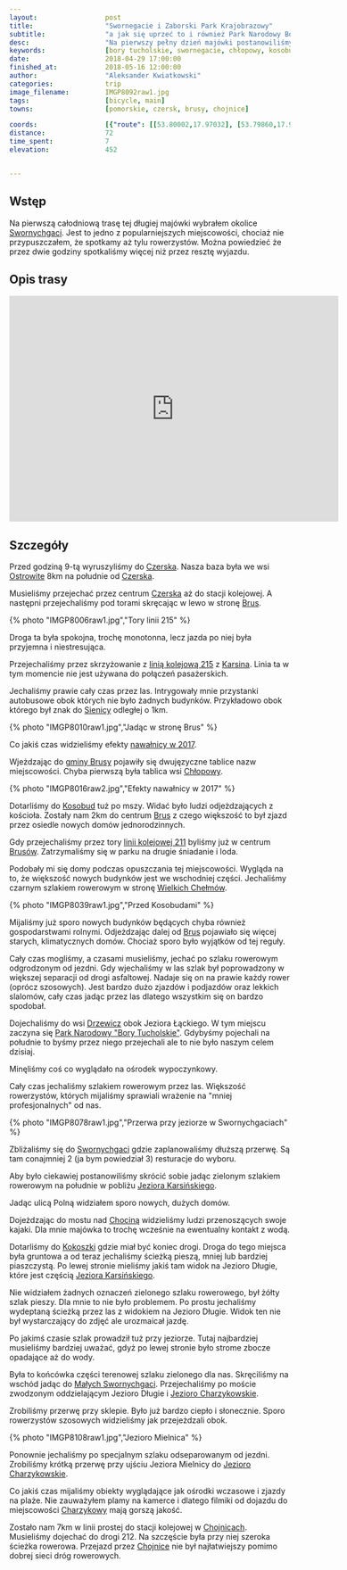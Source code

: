 ```yaml
---
layout:                 post
title:                  "Swornegacie i Zaborski Park Krajobrazowy"
subtitle:               "a jak się uprzeć to i również Park Narodowy Bory Tucholskie"
desc:                   "Na pierwszy pełny dzień majówki postanowiliśmy udać się w stronę Swornychgaci. Swornegacie i Wdzydze to są chyba najpopularniejsze miejsca, które planowaliśmy zobaczyć podczas tego wyjazdu. Nie przypuszczałem, że większość ludzi na rowerze właśnie będzie tam."
keywords:               [bory tucholskie, swornegacie, chłopowy, kosobudy, wiosna, ścieżka rowerowa, jezioro karsińskie, jezioro charzykowskie]
date:                   2018-04-29 17:00:00
finished_at:            2018-05-16 12:00:00
author:                 "Aleksander Kwiatkowski"
categories:             trip
image_filename:         IMGP8092raw1.jpg
tags:                   [bicycle, main]
towns:                  [pomorskie, czersk, brusy, chojnice]

coords:                 [{"route": [[53.80002,17.97032], [53.79860,17.95685], [53.82273,17.89170], [53.83022,17.84724], [53.83797,17.81900], [53.86764,17.75755], [53.87407,17.75789], [53.88712,17.71446], [53.86987,17.67163], [53.88206,17.64288], [53.88120,17.63292], [53.86678,17.61447], [53.85276,17.57636], [53.85190,17.56640], [53.86380,17.51533], [53.85580,17.49233], [53.83164,17.49001], [53.81771,17.48830], [53.81827,17.51216], [53.80438,17.51190], [53.77908,17.53198], [53.75696,17.51413], [53.73346,17.51096], [53.71427,17.52898], [53.68845,17.57713]], "type": "bicycle"}]
distance:               72
time_spent:             7
elevation:              452


---
```


[wiki-linia-215]: https://pl.wikipedia.org/wiki/Linia_kolejowa_nr_215
[wiki-nawalnica]: https://pl.wikipedia.org/wiki/Nawa%C5%82nice_w_Polsce_(2017)
[wiki-linia-211]: https://pl.wikipedia.org/wiki/Linia_kolejowa_nr_211
[wiki-swornegacie]: https://pl.wikipedia.org/wiki/Swornegacie
[wiki-czersk]: https://pl.wikipedia.org/wiki/Czersk
[wiki-ostrowite]: https://pl.wikipedia.org/wiki/Ostrowite_(gmina_Czersk)
[wiki-brusy]: https://pl.wikipedia.org/wiki/Brusy
[wiki-karsin]: https://pl.wikipedia.org/wiki/Karsin
[wiki-sienica]: https://pl.wikipedia.org/wiki/Sienica_(wojew%C3%B3dztwo_pomorskie)
[wiki-brusy-gmina]: https://pl.wikipedia.org/wiki/Brusy_(gmina)
[wiki-chlopowy]: https://pl.wikipedia.org/wiki/Ch%C5%82opowy
[wiki-kosobudy]: https://pl.wikipedia.org/wiki/Kosobudy_(wojew%C3%B3dztwo_pomorskie)
[wiki-wielkie-chelmy]: https://pl.wikipedia.org/wiki/Wielkie_Che%C5%82my
[wiki-drzewicz]: https://pl.wikipedia.org/wiki/Drzewicz
[wiki-jezioro-karsinskie]: https://pl.wikipedia.org/wiki/Jezioro_Karsi%C5%84skie
[wiki-chocina]: https://pl.wikipedia.org/wiki/Chocina
[wiki-kokoszka]: https://pl.wikipedia.org/wiki/Kokoszka_(wojew%C3%B3dztwo_pomorskie)
[wiki-male-swornegacie]: https://pl.wikipedia.org/wiki/Ma%C5%82e_Swornegacie
[wiki-jezioro-charzykowskie]: https://pl.wikipedia.org/wiki/Jezioro_Charzykowskie
[wiki-charzykowy]: https://pl.wikipedia.org/wiki/Charzykowy
[wiki-chojnice]: https://pl.wikipedia.org/wiki/Chojnice
[wiki-park-narodowy]: https://pl.wikipedia.org/wiki/Park_Narodowy_%E2%80%9EBory_Tucholskie%E2%80%9D

## Wstęp

Na pierwszą całodniową trasę tej długiej majówki wybrałem okolice [Swornychgaci][wiki-swornegacie].
Jest to jedno z popularniejszych miejscowości, chociaż nie przypuszczałem, że
spotkamy aż tylu rowerzystów. Można powiedzieć że przez dwie godziny spotkaliśmy
więcej niż przez resztę wyjazdu.

## Opis trasy

<iframe height='405' width='590' frameborder='0' allowtransparency='true' scrolling='no' src='https://www.strava.com/activities/1539419947/embed/f52b137347f590caaefef2e3ba8c8eb1970092fc'></iframe>

## Szczegóły

Przed godziną 9-tą wyruszyliśmy do [Czerska][wiki-czersk]. Nasza baza była we wsi
[Ostrowite][wiki-ostrowite] 8km na południe od [Czerska][wiki-czersk].

Musieliśmy przejechać przez centrum [Czerska][wiki-czersk] aż do stacji kolejowej.
A następni przejechaliśmy
pod torami skręcając w lewo w stronę [Brus][wiki-brusy].

{% photo "IMGP8006raw1.jpg","Tory linii 215" %}

Droga ta była spokojna, trochę monotonna, lecz jazda po niej była przyjemna
i niestresująca.

Przejechaliśmy przez skrzyżowanie z [linią kolejową 215][wiki-linia-215]
z [Karsina][wiki-karsin]. Linia ta w tym momencie nie jest używana do
połączeń pasażerskich.

Jechaliśmy prawie cały czas przez las. Intrygowały mnie przystanki autobusowe
obok których nie było żadnych budynków. Przykładowo obok którego
był znak do [Sienicy][wiki-sienica] odległej o 1km.

{% photo "IMGP8010raw1.jpg","Jadąc w stronę Brus" %}

Co jakiś czas widzieliśmy efekty [nawałnicy w 2017][wiki-nawalnica].

Wjeżdzając do [gminy Brusy][wiki-brusy-gmina] pojawiły się dwujęzyczne
tablice nazw miejscowości. Chyba pierwszą była tablica wsi [Chłopowy][wiki-chlopowy].

{% photo "IMGP8016raw2.jpg","Efekty nawałnicy w 2017" %}

Dotarliśmy do [Kosobud][wiki-kosobudy] tuż po mszy. Widać było ludzi odjeżdzających
z kościoła. Zostały nam 2km do centrum [Brus][wiki-brusy] z czego większość
to był zjazd przez osiedle nowych domów jednorodzinnych.

Gdy przejechaliśmy przez tory [linii kolejowej 211][wiki-linia-211] byliśmy
już w centrum [Brusów][wiki-brusy]. Zatrzymaliśmy się w parku na drugie śniadanie i loda.

Podobały mi się domy podczas opuszczania tej miejscowości. Wygląda na to, że
większość nowych budynków jest we wschodniej części. Jechaliśmy czarnym szlakiem rowerowym
w stronę [Wielkich Chełmów][wiki-wielkie-chelmy].

{% photo "IMGP8039raw1.jpg","Przed Kosobudami" %}

Mijaliśmy już sporo nowych budynków będących chyba również gospodarstwami
rolnymi. Odjeżdzając dalej od [Brus][wiki-brusy] pojawiało się więcej
starych, klimatycznych domów. Chociaż sporo było wyjątków od tej reguły.

Cały czas mogliśmy, a czasami musieliśmy, jechać po szlaku rowerowym odgrodzonym od
jezdni.
Gdy wjechaliśmy w las szlak był poprowadzony w większej separacji od drogi asfaltowej.
Nadaje się on na prawie każdy rower (oprócz szosowych).
Jest bardzo dużo zjazdów i podjazdów oraz lekkich slalomów, cały czas jadąc
przez las dlatego wszystkim się on bardzo spodobał.

Dojechaliśmy do wsi [Drzewicz][wiki-drzewicz] obok Jeziora Łąckiego. W tym miejscu
zaczyna się [Park Narodowy "Bory Tucholskie"][wiki-park-narodowy]. Gdybyśmy pojechali
na południe to byśmy przez niego przejechali ale to nie było naszym celem dzisiaj.

Minęliśmy coś co wyglądało na ośrodek wypoczynkowy.

Cały czas jechaliśmy szlakiem rowerowym przez las. Większość rowerzystów,
których mijaliśmy sprawiali wrażenie na "mniej profesjonalnych" od nas.

{% photo "IMGP8078raw1.jpg","Przerwa przy jeziorze w Swornychgaciach" %}

Zbliżaliśmy się do
[Swornychgaci][wiki-swornegacie] gdzie zaplanowaliśmy dłuższą przerwę. Są
tam conajmniej 2 (ja bym powiedział 3) resturacje do wyboru.

Aby było ciekawiej postanowiliśmy skrócić sobie jadąc zielonym szlakiem rowerowym
na południe w pobliżu [Jeziora Karsińskiego][wiki-jezioro-karsinskie].

Jadąc ulicą Polną widziałem sporo nowych, dużych domów.

Dojeżdzając do mostu nad [Chociną][wiki-chocina] widzieliśmy ludzi przenoszących
swoje kajaki. Dla mnie majówka to trochę wcześnie na ewentualny kontakt z wodą.

Dotarliśmy do [Kokoszki][wiki-kokoszka] gdzie miał być koniec drogi. Droga
do tego miejsca była gruntowa
a od teraz jechaliśmy ścieżką pieszą, mniej lub bardziej piaszczystą. Po
lewej stronie mieliśmy jakiś tam widok na Jezioro Długie, które jest częścią
[Jeziora Karsińskiego][wiki-jezioro-karsinskie].

Nie widziałem żadnych oznaczeń zielonego szlaku rowerowego, był żółty szlak
pieszy. Dla mnie to nie było problemem. Po prostu jechaliśmy wydeptaną ścieżką
przez las z widokiem na Jezioro Długie. Widok ten nie był wystarczający do
zdjęć ale urozmaicał jazdę.

Po jakimś czasie szlak prowadził tuż przy jeziorze. Tutaj najbardziej musieliśmy
bardziej uważać, gdyż po lewej stronie było strome zbocze opadające aż do wody.

Była to końcówka części
terenowej szlaku zielonego dla nas. Skręciliśmy na wschód jadąc do
[Małych Swornychgaci][wiki-male-swornegacie]. Przejechaliśmy po moście zwodzonym
oddzielającym Jezioro Długie i [Jezioro Charzykowskie][wiki-jezioro-charzykowskie].

Zrobiliśmy przerwę przy sklepie. Było już bardzo ciepło i słonecznie. Sporo
rowerzystów szosowych widzieliśmy jak przejeżdzali obok.

{% photo "IMGP8108raw1.jpg","Jezioro Mielnica" %}

Ponownie jechaliśmy po specjalnym szlaku odseparowanym od jezdni. Zrobiliśmy krótką
przerwę przy ujściu Jeziora Mielnicy do [Jezioro Charzykowskie][wiki-jezioro-charzykowskie].

Co jakiś czas mijaliśmy obiekty wyglądające jak ośrodki wczasowe i zjazdy na plaże.
Nie zauważyłem plamy na kamerce i dlatego filmiki od dojazdu do
miejscowości [Charzykowy][wiki-charzykowy] mają gorszą jakość.

Zostało nam 7km w linii prostej do stacji kolejowej w [Chojnicach][wiki-chojnice].
Musieliśmy dojechać do drogi 212. Na szczęście była przy niej szeroka ścieżka
rowerowa. Przejazd przez [Chojnice][wiki-chojnice] nie był najłatwiejszy
pomimo dobrej sieci dróg rowerowych.
